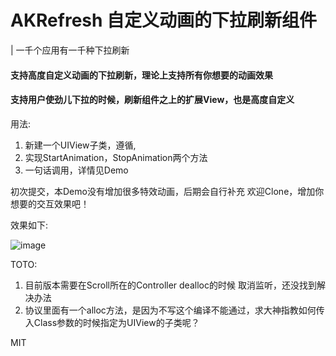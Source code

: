 # AKRefresh 自定义动画的下拉刷新组件

| 一千个应用有一千种下拉刷新


#### 支持高度自定义动画的下拉刷新，理论上支持所有你想要的动画效果
#### 支持用户使劲儿下拉的时候，刷新组件之上的扩展View，也是高度自定义

用法:
1. 新建一个UIView子类，遵循<AKRefreshAnimateHeaderViewProtocol>,
2. 实现StartAnimation，StopAnimation两个方法
3. 一句话调用，详情见Demo


初次提交，本Demo没有增加很多特效动画，后期会自行补充
欢迎Clone，增加你想要的交互效果吧！



 效果如下: 
 
  ![image](https://github.com/AstonZ/AKRefresh/blob/master/Resources/AKRefreshDemo.gif)
  
  
  TOTO: 
  1. 目前版本需要在Scroll所在的Controller dealloc的时候 取消监听，还没找到解决办法
  2. 协议里面有一个alloc方法，是因为不写这个编译不能通过，求大神指教如何传入Class参数的时候指定为UIView的子类呢？
  
  MIT
